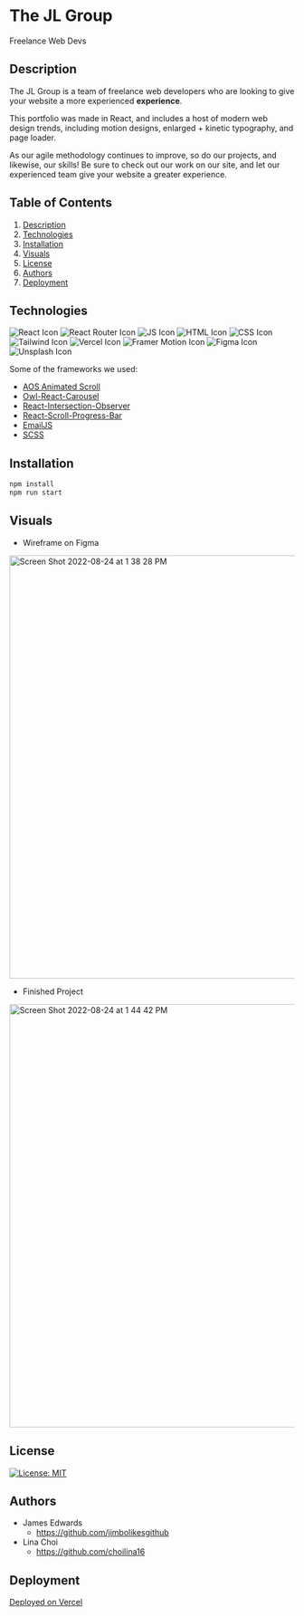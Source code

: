 # The JL Group
Freelance Web Devs

## Description  
The JL Group is a team of freelance web developers who are looking to give your website a more experienced <b>experience</b>.</br>

This portfolio was made in React, and includes a host of modern web design trends, including motion designs, enlarged + kinetic typography, and page loader.</br>

As our agile methodology continues to improve, so do our projects, and likewise, our skills! Be sure to check out our work on our site, and let our experienced team give your website a greater experience.

## Table of Contents
1. [Description](#description)
2. [Technologies](#technologies)
3. [Installation](#installation)
4. [Visuals](#visuals)
5. [License](#license)
6. [Authors](#authors)
7. [Deployment](#deployment)

## Technologies

![React Icon](https://img.shields.io/badge/React-20232A?style=for-the-badge&logo=react&logoColor=61DAFB)
![React Router Icon](https://img.shields.io/badge/React_Router-CA4245?style=for-the-badge&logo=react-router&logoColor=white)
![JS Icon](https://img.shields.io/badge/JavaScript-323330?style=for-the-badge&logo=javascript&logoColor=F7DF1E)
![HTML Icon](https://img.shields.io/badge/HTML5-E34F26?style=for-the-badge&logo=html5&logoColor=white)
![CSS Icon](https://img.shields.io/badge/CSS3-1572B6?style=for-the-badge&logo=css3&logoColor=white)
![Tailwind Icon](https://img.shields.io/badge/Tailwind_CSS-38B2AC?style=for-the-badge&logo=tailwind-css&logoColor=white)
![Vercel Icon](https://img.shields.io/badge/Vercel-000000?style=for-the-badge&logo=vercel&logoColor=white)
![Framer Motion Icon](https://img.shields.io/badge/Framer-black?style=for-the-badge&logo=framer&logoColor=blue)
![Figma Icon](https://img.shields.io/badge/Figma-F24E1E?style=for-the-badge&logo=figma&logoColor=white)
![Unsplash Icon](https://img.shields.io/badge/Unsplash-000000?style=for-the-badge&logo=Unsplash&logoColor=white)

Some of the frameworks we used:<br/>
- [AOS Animated Scroll](https://michalsnik.github.io/aos/)
- [Owl-React-Carousel](https://www.npmjs.com/package/react-owl-carousel)
- [React-Intersection-Observer](https://www.npmjs.com/package/react-intersection-observer)
- [React-Scroll-Progress-Bar](https://www.npmjs.com/package/react-scroll-progress-bar)
- [EmailJS](https://www.emailjs.com/)
- [SCSS](https://sass-lang.com/)


## Installation
 
 ```bash
 npm install
 npm run start
 ```
 
## Visuals
- Wireframe on Figma
<img width="748" alt="Screen Shot 2022-08-24 at 1 38 28 PM" src="https://user-images.githubusercontent.com/100983245/186486695-8371493f-4927-4d58-aafe-94415475eb4d.png">

- Finished Project
<img width="748" alt="Screen Shot 2022-08-24 at 1 44 42 PM" src="https://user-images.githubusercontent.com/100983245/186487723-6e223c3d-87e6-4059-96e3-0b1891f1a587.png">

## License
[![License: MIT](https://img.shields.io/badge/License-MIT-yellow.svg)](https://opensource.org/licenses/MIT) 

## Authors
* James Edwards 
  - https://github.com/jimbolikesgithub
* Lina Choi 
  - https://github.com/choilina16

## Deployment
[Deployed on Vercel](https://the-jl-group.vercel.app/)
